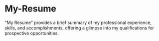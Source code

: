 # My-Resume
"My Resume" provides a brief summary of my professional experience, skills, and accomplishments, offering a glimpse into my qualifications for prospective opportunities.
